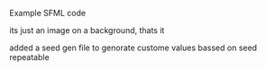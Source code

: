 Example SFML code 

its just an image on a background, thats it 


added a seed gen file to genorate custome values bassed on seed repeatable
